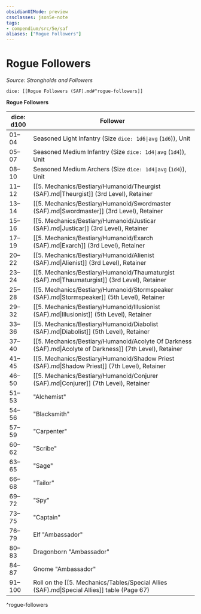 ```yaml
---
obsidianUIMode: preview
cssclasses: json5e-note
tags:
- compendium/src/5e/saf
aliases: ["Rogue Followers"]
---
```

# Rogue Followers
*Source: Strongholds and Followers* 

`dice: [[Rogue Followers (SAF).md#^rogue-followers]]`

**Rogue Followers**

| dice: d100 | Follower |
|------------|----------|
| 01–04 | Seasoned Light Infantry (Size `dice: 1d6\|avg` (`1d6`)), Unit |
| 05–07 | Seasoned Medium Infantry (Size `dice: 1d4\|avg` (`1d4`)), Unit |
| 08–10 | Seasoned Medium Archers (Size `dice: 1d4\|avg` (`1d4`)), Unit |
| 11–12 | [[5. Mechanics/Bestiary/Humanoid/Theurgist (SAF).md\|Theurgist]] (3rd Level), Retainer |
| 13–14 | [[5. Mechanics/Bestiary/Humanoid/Swordmaster (SAF).md\|Swordmaster]] (3rd Level), Retainer |
| 15–16 | [[5. Mechanics/Bestiary/Humanoid/Justicar (SAF).md\|Justicar]] (3rd Level), Retainer |
| 17–19 | [[5. Mechanics/Bestiary/Humanoid/Exarch (SAF).md\|Exarch]] (3rd Level), Retainer |
| 20–22 | [[5. Mechanics/Bestiary/Humanoid/Alienist (SAF).md\|Alienist]] (3rd Level), Retainer |
| 23–24 | [[5. Mechanics/Bestiary/Humanoid/Thaumaturgist (SAF).md\|Thaumaturgist]] (3rd Level), Retainer |
| 25–28 | [[5. Mechanics/Bestiary/Humanoid/Stormspeaker (SAF).md\|Stormspeaker]] (5th Level), Retainer |
| 29–32 | [[5. Mechanics/Bestiary/Humanoid/Illusionist (SAF).md\|Illusionist]] (5th Level), Retainer |
| 33–36 | [[5. Mechanics/Bestiary/Humanoid/Diabolist (SAF).md\|Diabolist]] (5th Level), Retainer |
| 37–40 | [[5. Mechanics/Bestiary/Humanoid/Acolyte Of Darkness (SAF).md\|Acolyte of Darkness]] (7th Level), Retainer |
| 41–45 | [[5. Mechanics/Bestiary/Humanoid/Shadow Priest (SAF).md\|Shadow Priest]] (7th Level), Retainer |
| 46–50 | [[5. Mechanics/Bestiary/Humanoid/Conjurer (SAF).md\|Conjurer]] (7th Level), Retainer |
| 51–53 | "Alchemist" |
| 54–56 | "Blacksmith" |
| 57–59 | "Carpenter" |
| 60–62 | "Scribe" |
| 63–65 | "Sage" |
| 66–68 | "Tailor" |
| 69–72 | "Spy" |
| 73–75 | "Captain" |
| 76–79 | Elf "Ambassador" |
| 80–83 | Dragonborn "Ambassador" |
| 84–87 | Gnome "Ambassador" |
| 91–100 | Roll on the [[5. Mechanics/Tables/Special Allies (SAF).md\|Special Allies]] table (Page 67) |
^rogue-followers